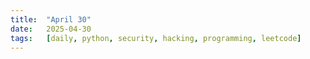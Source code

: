 ```yaml
---
title:  "April 30"
date:   2025-04-30
tags:   [daily, python, security, hacking, programming, leetcode]
---
```

